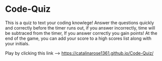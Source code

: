 # Code-Quiz

This is a quiz to text your coding knowlege! Answer the questions quickly and correctly before the timer runs out, if you answer incorrectly, time will be subtraced from the timer, If you answer correctly you gain points! At the end of the game, you can add your score to a high scores list along with your initials. 

Play by clicking this link --> https://catalinarose1361.github.io/Code-Quiz/
